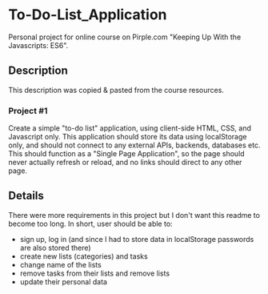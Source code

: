 # To-Do-List_Application

Personal project for online course on Pirple.com "Keeping Up With the Javascripts: ES6".


## Description 
This description was copied & pasted from the course resources. 

### Project #1 
Create a simple "to-do list" application, using client-side HTML, CSS, and Javascript only. This application should store its data using localStorage only, and should not connect to any external APIs, backends, databases etc. This should function as a "Single Page Application", so the page should never actually refresh or reload, and no links should direct to any other page.

## Details
There were more requirements in this project but I don't want this readme to become too long. In short, user should be able to:
- sign up, log in (and since I had to store data in localStorage passwords are also stored there)
- create new lists (categories) and tasks
- change name of the lists
- remove tasks from their lists and remove lists
- update their personal data



